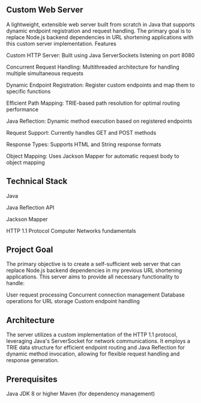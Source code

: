 ## Custom Web Server
A lightweight, extensible web server built from scratch in Java that supports dynamic endpoint registration and request handling. The primary goal is to replace Node.js backend dependencies in URL shortening applications with this custom server implementation.
Features

Custom HTTP Server: Built using Java ServerSockets listening on port 8080

Concurrent Request Handling: Multithreaded architecture for handling multiple simultaneous requests


Dynamic Endpoint Registration: Register custom endpoints and map them to specific functions

Efficient Path Mapping: TRIE-based path resolution for optimal routing performance

Java Reflection: Dynamic method execution based on registered endpoints

Request Support: Currently handles GET and POST methods

Response Types: Supports HTML and String response formats

Object Mapping: Uses Jackson Mapper for automatic request body to object mapping

## Technical Stack

Java

Java Reflection API

Jackson Mapper

HTTP 1.1 Protocol
Computer Networks fundamentals

## Project Goal
The primary objective is to create a self-sufficient web server that can replace Node.js backend dependencies in my previous URL shortening applications. This server aims to provide all necessary functionality to handle:

User request processing
Concurrent connection management
Database operations for URL storage
Custom endpoint handling

## Architecture
The server utilizes a custom implementation of the HTTP 1.1 protocol, leveraging Java's ServerSocket for network communications. It employs a TRIE data structure for efficient endpoint routing and Java Reflection for dynamic method invocation, allowing for flexible request handling and response generation.

## Prerequisites
Java JDK 8 or higher
Maven (for dependency management)
